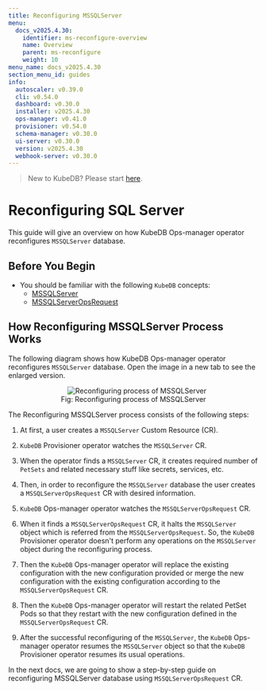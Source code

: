 ```yaml
---
title: Reconfiguring MSSQLServer
menu:
  docs_v2025.4.30:
    identifier: ms-reconfigure-overview
    name: Overview
    parent: ms-reconfigure
    weight: 10
menu_name: docs_v2025.4.30
section_menu_id: guides
info:
  autoscaler: v0.39.0
  cli: v0.54.0
  dashboard: v0.30.0
  installer: v2025.4.30
  ops-manager: v0.41.0
  provisioner: v0.54.0
  schema-manager: v0.30.0
  ui-server: v0.30.0
  version: v2025.4.30
  webhook-server: v0.30.0
---
```


> New to KubeDB? Please start [here](/docs/v2025.4.30/README).

# Reconfiguring SQL Server

This guide will give an overview on how KubeDB Ops-manager operator reconfigures `MSSQLServer` database.

## Before You Begin

- You should be familiar with the following `KubeDB` concepts:
  - [MSSQLServer](/docs/v2025.4.30/guides/mssqlserver/concepts/mssqlserver)
  - [MSSQLServerOpsRequest](/docs/v2025.4.30/guides/mssqlserver/concepts/opsrequest)

## How Reconfiguring MSSQLServer Process Works

The following diagram shows how KubeDB Ops-manager operator reconfigures `MSSQLServer` database. Open the image in a new tab to see the enlarged version.

<figure align="center">
  <img alt="Reconfiguring process of MSSQLServer" src="/docs/v2025.4.30/images/day-2-operation/mssqlserver/ms-reconfigure.png">
<figcaption align="center">Fig: Reconfiguring process of MSSQLServer</figcaption>
</figure>

The Reconfiguring MSSQLServer process consists of the following steps:

1. At first, a user creates a `MSSQLServer` Custom Resource (CR).

2. `KubeDB` Provisioner  operator watches the `MSSQLServer` CR.

3. When the operator finds a `MSSQLServer` CR, it creates required number of `PetSets` and related necessary stuff like secrets, services, etc.

4. Then, in order to reconfigure the `MSSQLServer` database the user creates a `MSSQLServerOpsRequest` CR with desired information.

5. `KubeDB` Ops-manager operator watches the `MSSQLServerOpsRequest` CR.

6. When it finds a `MSSQLServerOpsRequest` CR, it halts the `MSSQLServer` object which is referred from the `MSSQLServerOpsRequest`. So, the `KubeDB` Provisioner  operator doesn't perform any operations on the `MSSQLServer` object during the reconfiguring process.  

7. Then the `KubeDB` Ops-manager operator will replace the existing configuration with the new configuration provided or merge the new configuration with the existing configuration according to the `MSSQLServerOpsRequest` CR.

8. Then the `KubeDB` Ops-manager operator will restart the related PetSet Pods so that they restart with the new configuration defined in the `MSSQLServerOpsRequest` CR.

9. After the successful reconfiguring of the `MSSQLServer`, the `KubeDB` Ops-manager operator resumes the `MSSQLServer` object so that the `KubeDB` Provisioner  operator resumes its usual operations.

In the next docs, we are going to show a step-by-step guide on reconfiguring MSSQLServer database using `MSSQLServerOpsRequest` CR.